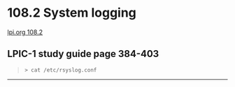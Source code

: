 # 108.2 System logging
  
[lpi.org 108.2]("https://learning.lpi.org/en/learning-materials/102-500/108/108.2/")
  
LPIC-1 study guide page 384-403
---

> `> cat /etc/rsyslog.conf`  
  
---